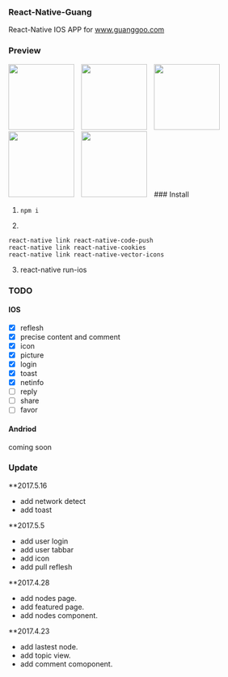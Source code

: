 ### React-Native-Guang

React-Native IOS APP for www.guanggoo.com

### Preview
<img src="http://7xj29n.com1.z0.glb.clouddn.com/1.png" width="130" style="margin-right:10px;">
<img src="http://7xj29n.com1.z0.glb.clouddn.com/2.png" width="130" style="margin-right:10px;">
<img src="http://7xj29n.com1.z0.glb.clouddn.com/3.png" width="130" style="margin-right:10px;">
<img src="http://7xj29n.com1.z0.glb.clouddn.com/4.png" width="130" style="margin-right:10px;">
<img src="http://7xj29n.com1.z0.glb.clouddn.com/5.png" width="130" style="margin-right:10px;">
### Install

1. `npm i`

2.
```
react-native link react-native-code-push
react-native link react-native-cookies
react-native link react-native-vector-icons
```

3. react-native run-ios

### TODO

#### IOS

- [x] reflesh
- [x] precise content and comment
- [x] icon
- [x] picture 
- [x] login
- [x] toast
- [x] netinfo
- [ ] reply
- [ ] share
- [ ] favor

#### Andriod

coming soon

### Update

**2017.5.16

- add network detect
- add toast

**2017.5.5

- add user login
- add user tabbar
- add icon
- add pull reflesh

**2017.4.28

- add nodes page.
- add featured page.
- add nodes component.

**2017.4.23 

- add lastest node.
- add topic view.
- add comment comoponent.
